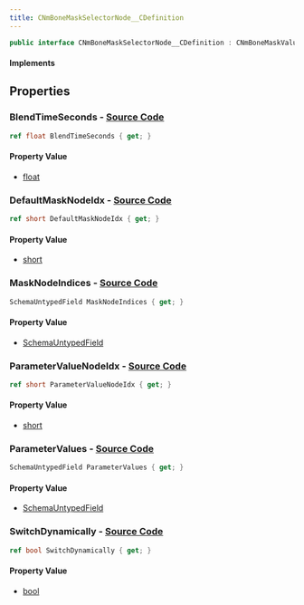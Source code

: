```yaml
---
title: CNmBoneMaskSelectorNode__CDefinition
---
```


```csharp
public interface CNmBoneMaskSelectorNode__CDefinition : CNmBoneMaskValueNode__CDefinition, CNmValueNode__CDefinition, CNmGraphNode__CDefinition, ISchemaClass<CNmGraphNode__CDefinition>, ISchemaClass<CNmValueNode__CDefinition>, ISchemaClass<CNmBoneMaskValueNode__CDefinition>, ISchemaClass<CNmBoneMaskSelectorNode__CDefinition>, ISchemaField, ISchemaClass, INativeHandle
```

#### Implements

## Properties

### **BlendTimeSeconds** - [Source Code](https://github.com/swiftly-solution/swiftlys2/blob/main/managed/src/SwiftlyS2.Generated/Schemas/Interfaces/CNmBoneMaskSelectorNode__CDefinition.cs#L28)

```csharp
ref float BlendTimeSeconds { get; }
```

#### Property Value

- [float](https://learn.microsoft.com/dotnet/api/system.single)

### **DefaultMaskNodeIdx** - [Source Code](https://github.com/swiftly-solution/swiftlys2/blob/main/managed/src/SwiftlyS2.Generated/Schemas/Interfaces/CNmBoneMaskSelectorNode__CDefinition.cs#L16)

```csharp
ref short DefaultMaskNodeIdx { get; }
```

#### Property Value

- [short](https://learn.microsoft.com/dotnet/api/system.int16)

### **MaskNodeIndices** - [Source Code](https://github.com/swiftly-solution/swiftlys2/blob/main/managed/src/SwiftlyS2.Generated/Schemas/Interfaces/CNmBoneMaskSelectorNode__CDefinition.cs#L23)

```csharp
SchemaUntypedField MaskNodeIndices { get; }
```

#### Property Value

- [SchemaUntypedField](/docs/api/shared/schemas/schemauntypedfield)

### **ParameterValueNodeIdx** - [Source Code](https://github.com/swiftly-solution/swiftlys2/blob/main/managed/src/SwiftlyS2.Generated/Schemas/Interfaces/CNmBoneMaskSelectorNode__CDefinition.cs#L18)

```csharp
ref short ParameterValueNodeIdx { get; }
```

#### Property Value

- [short](https://learn.microsoft.com/dotnet/api/system.int16)

### **ParameterValues** - [Source Code](https://github.com/swiftly-solution/swiftlys2/blob/main/managed/src/SwiftlyS2.Generated/Schemas/Interfaces/CNmBoneMaskSelectorNode__CDefinition.cs#L26)

```csharp
SchemaUntypedField ParameterValues { get; }
```

#### Property Value

- [SchemaUntypedField](/docs/api/shared/schemas/schemauntypedfield)

### **SwitchDynamically** - [Source Code](https://github.com/swiftly-solution/swiftlys2/blob/main/managed/src/SwiftlyS2.Generated/Schemas/Interfaces/CNmBoneMaskSelectorNode__CDefinition.cs#L20)

```csharp
ref bool SwitchDynamically { get; }
```

#### Property Value

- [bool](https://learn.microsoft.com/dotnet/api/system.boolean)


